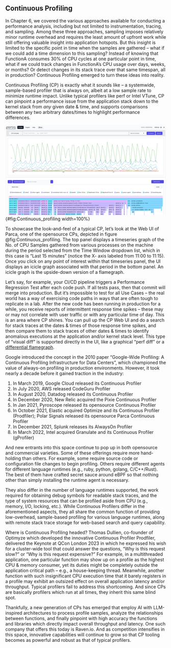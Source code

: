 ## Continuous Profiling

In Chapter 6, we covered the various approaches available for conducting a performance analysis, including but not limited to instrumentation, tracing, and sampling. Among these three approaches, sampling imposes relatively minor runtime overhead and requires the least amount of upfront work while still offering valuable insight into application hotspots. But this insight is limited to the specific point in time when the samples are gathered – what if we could add a time dimension to this sampling? Instead of knowing that FunctionA consumes 30% of CPU cycles at one particular point in time, what if we could track changes in FunctionA’s CPU usage over days, weeks, or months? Or detect changes in its stack trace over that same timespan, all in production? Continuous Profiling emerged to turn these ideas into reality.

Continuous Profiling (CP) is exactly what it sounds like – a systemwide, sample-based profiler that is always on, albeit at a low sample rate to minimize runtime impact. Unlike typical profilers like perf or Intel VTune, CP can pinpoint a performance issue from the application stack down to the kernel stack from *any* given date & time, and supports comparisons between any two arbitrary dates/times to highlight performance differences.

![Screenshot of Parca Continuous Profiler Wb UI.](../../img/perf-tools/Continuous_profiling.png){#fig:Continuous_profiling width=100%}

To showcase the look-and-feel of a typical CP, let’s look at the Web UI of Parca, one of the opensource CPs, depicted in figure @fig:Continuous_profiling. The top panel displays a timeseries graph of the No. of CPU Samples gathered from various processes on the machine during the period selected from the Time Window dropdown list, which in this case is “Last 15 minutes” (notice the X- axis labeled from 11:00 to 11:15). Once you click on any point of interest within that timeseries panel, the UI displays an icicle graph associated with that period in the bottom panel. An icicle graph is the upside-down version of a flamegraph.

Let’s say, for example, your CI/CD pipeline triggers a Performance Regression Test after each code push. If all tests pass, then that commit will merge into production. But it’s impossible to test for all Use Cases – the real world has a way of exercising code paths in ways that are often tough to replicate in a lab. After the new code has been running in production for a while, you receive reports of intermittent response time spikes – these may or may not correlate with user traffic or with any particular time of day. This is an area where CP shines. You can pull up the CP Web UI and do a search for stack traces at the dates & times of those response time spikes, and then compare them to stack traces of other dates & times to identify anomalous executions at the application and/or kernel stack level. This type of “visual diff” is supported directly in the UI, like a graphical “perf diff” or a [differential flamegraph](https://www.brendangregg.com/blog/2014-11-09/differential-flame-graphs.html).

Google introduced the concept in the 2010 paper “Google-Wide Profiling: A Continuous Profiling Infrastructure for Data Centers”, which championed the value of always-on profiling in production environments. However, it took nearly a decade before it gained traction in the industry:

1. In March 2019, Google Cloud released its Continuous Profiler
2. In July 2020, AWS released CodeGuru Profiler
3. In August 2020, Datadog released its Continuous Profiler
4. In December 2020, New Relic acquired the Pixie Continuous Profiler
5. In Jan 2021, Pyroscope released its opensource Continuous Profiler
6. In October 2021, Elastic acquired Optimize and its Continuous Profiler (Prodfiler); Polar Signals released its opensource Parca Continuous Profiler
7. In December 2021, Splunk releases its AlwaysOn Profiler
8. In March 2022, Intel acquired Granulate and its Continuous Profiler (gProfiler)

And new entrants into this space continue to pop up in both opensource and commercial varieties. Some of these offerings require more hand-holding than others. For example, some require source code or configuration file changes to begin profiling. Others require different agents for different language runtimes (e.g., ruby, python, golang, C/C++/Rust). The best of them have crafted secret sauce around eBPF so that nothing other than simply installing the runtime agent is necessary.

They also differ in the number of language runtimes supported, the work required for obtaining debug symbols for readable stack traces, and the type of system resources that can be profiled aside from CPU (e.g., memory, I/O, locking, etc.). While Continuous Profilers differ in the aforementioned aspects, they all share the common function of providing low-overhead, sample-based profiling for various language runtimes, along with remote stack trace storage for web-based search and query capability.

Where is Continuous Profiling headed? Thomas Dullien, co-founder of Optimyze which developed the innovative Continuous Profiler Prodfiler, delivered the Keynote at QCon London 2023 in which he expressed his wish for a cluster-wide tool that could answer the questions, “Why is this request slow?” or “Why is this request expensive?” For example, in a multithreaded application, one particular function may show up on a profile as the highest CPU & memory consumer, yet its duties might be completely outside the application critical path – e.g., a house-keeping thread. Meanwhile, another function with such insignificant CPU execution time that it barely registers in a profile may exhibit an outsized effect on overall application latency and/or throughput. Typical profilers fail to address this shortcoming. And since CPs are basically profilers which run at all times, they inherit this same blind spot.

Thankfully, a new generation of CPs has emerged that employ AI with LLM-inspired architectures to process profile samples, analyze the relationships between functions, and finally pinpoint with high accuracy the functions and libraries which directly impact overall throughput and latency. One such company that offers this today is Raven.io. And as competition intensifies in this space, innovative capabilities will continue to grow so that CP tooling becomes as powerful and robust as that of typical profilers.